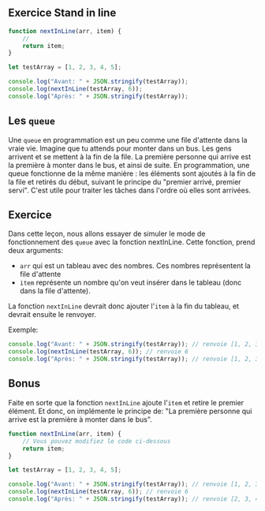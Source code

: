 ## Exercice Stand in line

```js
function nextInLine(arr, item) {
    // 
    return item;
}

let testArray = [1, 2, 3, 4, 5];

console.log("Avant: " + JSON.stringify(testArray));
console.log(nextInLine(testArray, 6));
console.log("Après: " + JSON.stringify(testArray));
```

## Les `queue`
Une `queue` en programmation est un peu comme une file d'attente dans la vraie vie. Imagine que tu attends pour monter dans un bus. Les gens arrivent et se mettent à la fin de la file. La première personne qui arrive est la première à monter dans le bus, et ainsi de suite. En programmation, une queue fonctionne de la même manière : les éléments sont ajoutés à la fin de la file et retirés du début, suivant le principe du "premier arrivé, premier servi". C'est utile pour traiter les tâches dans l'ordre où elles sont arrivées.

## Exercice

Dans cette leçon, nous allons essayer de simuler le mode de fonctionnement des `queue` avec la fonction nextInLine. Cette fonction, prend deux arguments: 
- `arr` qui est un tableau avec des nombres. Ces nombres représentent la file d'attente 
- `item` représente un nombre qu'on veut insérer dans le tableau (donc dans la file d'attente).

La fonction `nextInLine` devrait donc ajouter l'`item` à la fin du tableau, et devrait ensuite le renvoyer.

Exemple: 

```js
console.log("Avant: " + JSON.stringify(testArray)); // renvoie [1, 2, 3, 4, 5]
console.log(nextInLine(testArray, 6)); // renvoie 6
console.log("Après: " + JSON.stringify(testArray)); // renvoie [1, 2, 3, 4, 5, 6]
```

## Bonus

Faite en sorte que la fonction `nextInLine` ajoute l'`item` et retire le premier élément. Et donc, on implémente le principe de: "La première personne qui arrive est la première à monter dans le bus".

```js
function nextInLine(arr, item) {
    // Vous pouvez modifiez le code ci-dessous
    return item;
}

let testArray = [1, 2, 3, 4, 5];

console.log("Avant: " + JSON.stringify(testArray)); // renvoie [1, 2, 3, 4, 5]
console.log(nextInLine(testArray, 6)); // renvoie 6
console.log("Après: " + JSON.stringify(testArray)); // renvoie [2, 3, 4, 5, 6]
```